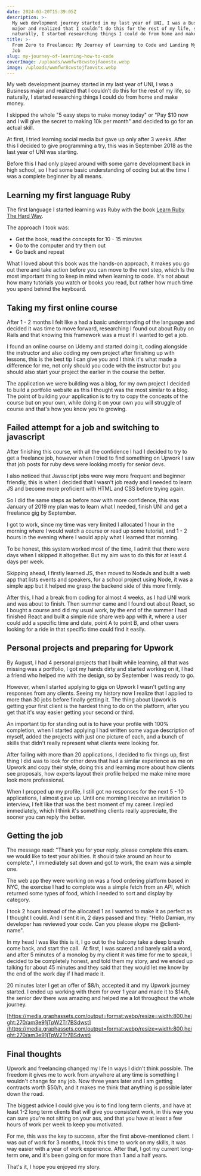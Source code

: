 ```yaml
---
date: 2024-03-20T15:39:05Z
description: >-
  My web devlopment journey started in my last year of UNI, I was a Business
  major and realized that I couldn’t do this for the rest of my life, so
  naturally, I started researching things I could do from home and make money.
title: >-
  From Zero to Freelance: My Journey of Learning to Code and Landing My First
  Job
slug: my-journey-of-learning-how-to-code
coverImage: /uploads/wwmfwr8cwstojfaovstx.webp
image: /uploads/wwmfwr8cwstojfaovstx.webp
---
```

My web development journey started in my last year of UNI, I was a Business major and realized that I couldn’t do this for the rest of my life, so naturally, I started researching things I could do from home and make money.

I skipped the whole "5 easy steps to make money today" or "Pay $10 now and I will give the secret to making 10k per month" and decided to go for an actual skill.

⁠At first, I tried learning social media but gave up only after 3 weeks. After this I decided to give programming a try, this was in September 2018 as the last year of UNI was starting.

Before this I had only played around with some game development back in high school, so I had some basic understanding of coding but at the time I was a complete beginner by all means.

## Learning my first language Ruby⁠

The first language I started learning was Ruby with the book [Learn Ruby The Hard Way](https://amzn.to/3xh7N3r).

⁠The approach I took was:

* Get the book, read the concepts for 10 - 15 minutes
* Go to the computer and try them out
* Go back and repeat

What I loved about this book was the hands-on approach, it makes you go out there and take action before you can move to the next step, which Is the most important thing to keep in mind when learning to code. It's not about how many tutorials you watch or books you read, but rather how much time you spend behind the keyboard.

## Taking my first online course

After 1 - 2 months I felt like a had a basic understanding of the language and decided it was time to move forward, researching I found out about Ruby on Rails and that knowing this framework was a must if I wanted to get a job. ⁠

I found an online course on Udemy and started doing it, coding alongside the instructor and also coding my own project after finishing up with lessons, this is the best tip I can give you and I think it's what made a difference for me, not only should you code with the instructor but you should also start your project the earlier in the course the better. ⁠

⁠The application we were building was a blog, for my own project I decided to build a portfolio website as this I thought was the most similar to a blog. The point of building your application is to try to copy the concepts of the course but on your own, while doing it on your own you will struggle of course and that's how you know you're growing.

## Failed attempt for a job and switching to javascript

After finishing this course, with all the confidence ⁠I had I decided to try to get a freelance job, however when I tried to find something on Upwork I saw that job posts for ruby devs were looking mostly for senior devs.

I also noticed that Javascript jobs were way more frequent and beginner friendly, this is when I decided that I wasn't job ready and I needed to learn JS and become more proficient with HTML and CSS before trying again.

So I did the same steps as before now with more confidence, this was January of 2019 my plan was to learn what I needed, finish UNI and get a freelance gig by September.

I got to work, since my time was very limited I allocated 1 hour in the morning where I would watch a course or read up some tutorial, and 1 - 2 hours in the evening where I would apply what I learned that morning.

To be honest, this system worked most of the time, I admit that there were days when I skipped it altogether. But my aim was to do this for at least 4 days per week.

Skipping ahead, I firstly learned JS, then moved to NodeJs and built a web app that lists events and speakers, for a school project using Node, it was a simple app but it helped me grasp the backend side of this more firmly.

After this, I had a break from coding for almost 4 weeks, as I had UNI work and was about to finish. Then summer came and I found out about React, so I bought a course and did my usual work, by the end of the summer I had finished React and built a simple ride share web app with it, where a user could add a specific time and date, point A to point B, and other users looking for a ride in that specific time could find it easily.

## Personal projects and preparing for Upwork

By August, I had 4 personal projects that I built while learning, all that was missing was a portfolio, I got my hands dirty and started working on it, I had a friend who helped me with the design, so by September I was ready to go.

However, when I started applying to gigs on Upwork I wasn't getting any responses from any clients. Seeing my history now I realize that I applied to more than 30 jobs before finally getting it. The thing about Upwork is getting your first client is the hardest thing to do on the platform, after you get that it's way easier getting your second or third.

An important tip for standing out is to have your profile with 100% completion, when I started applying I had written some vague description of myself, added the projects with just one picture of each, and a bunch of skills that didn't really represent what clients were looking for.

After failing with more than 20 applications, I decided to fix things up, first thing I did was to look for other devs that had a similar experience as me on Upwork and copy their style, doing this and learning more about how clients see proposals, how experts layout their profile helped me make mine more look more professional.

When I propped up my profile, I still got no responses for the next 5 - 10 applications, I almost gave up. Until one morning I receive an invitation to interview, I felt like that was the best moment of my career. I replied immediately, which I think it's something clients really appreciate, the sooner you can reply the better.

## Getting the job

The message read: "Thank you for your reply. please complete this exam. we would like to test your abilities. It should take around an hour to complete.", I immediately sat down and got to work, the exam was a simple one.

The web app they were working on was a food ordering platform based in NYC, the exercise I had to complete was a simple fetch from an API, which returned some types of food, which I needed to sort and display by category. ⁠

⁠I took 2 hours instead of the allocated 1 as I wanted to make it as perfect as I thought I could. And I sent it in, 2 days passed and they: "Hello Damian, my developer has reviewed your code. Can you please skype me @client-name".

In my head I was like this is it, I go out to the balcony take a deep breath come back, and start the call. ⁠ ⁠At first, I was scared and barely said a word, and after 5 minutes of a monolog by my client it was time for me to speak, I decided to be completely honest, and told them my story, and we ended up talking for about 45 minutes and they said that they would let me know by the end of the work day if I had made it.

20 minutes later I get an offer of $8/h, accepted it and my Upwork journey started. I ended up working with them for over 1 year and made it to $14/h, the senior dev there was amazing and helped me a lot throughout the whole journey.

[https://media.graphassets.com/output=format:webp/resize=width:800,height:270/am3e91jTpW2Tr7BSdwst](https://media.graphassets.com/output=format:webp/resize=width:800,height:270/am3e91jTpW2Tr7BSdwst)

## Final thoughts⁠

Upwork and freelancing changed my life In ways I didn't think possible. The freedom it gives me to work from anywhere at any time is something I wouldn't change for any job. Now three years later and I am getting contracts worth $50/h, and it makes me think that anything is possible later down the road. ⁠ ⁠

The biggest advice I could give you is to find long term clients, and have at least 1-2 long term clients that will give you consistent work, in this way you can sure you're not sitting on your ass, and that you have at least a few hours of work per week to keep you motivated. ⁠ ⁠

For me, this was the key to success, after the first above-mentioned client. I was out of work for 3 months, I took this time to work on my skills, it was way easier with a year of work experience. After that, I got my current long-term one, and it's been going on for more than 1 and a half years.

That's it, I hope you enjoyed my story.